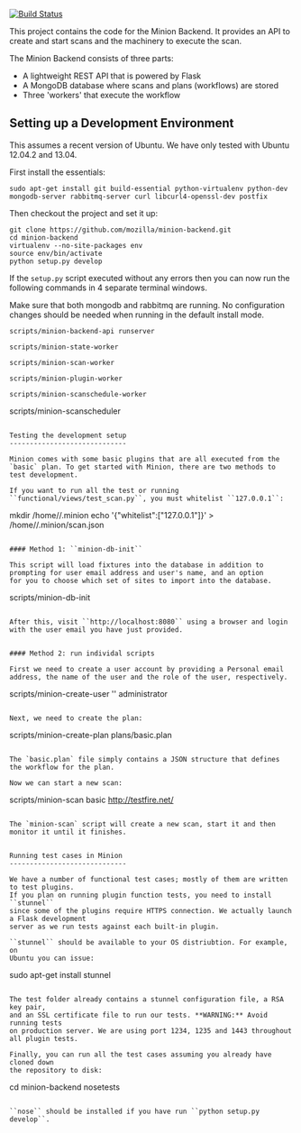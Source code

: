 [![Build Status](https://drone.io/github.com/mozilla/minion-backend/status.png)](https://drone.io/github.com/mozilla/minion-backend/latest)

This project contains the code for the Minion Backend. It provides an API to create and start scans and the machinery to execute the scan.

The Minion Backend consists of three parts:

* A lightweight REST API that is powered by Flask
* A MongoDB database where scans and plans (workflows) are stored
* Three 'workers' that execute the workflow

Setting up a Development Environment
------------------------------------

This assumes a recent version of Ubuntu. We have only tested with Ubuntu 12.04.2 and 13.04.

First install the essentials:

```
sudo apt-get install git build-essential python-virtualenv python-dev mongodb-server rabbitmq-server curl libcurl4-openssl-dev postfix
```

Then checkout the project and set it up:

```
git clone https://github.com/mozilla/minion-backend.git
cd minion-backend
virtualenv --no-site-packages env
source env/bin/activate
python setup.py develop
```

If the `setup.py` script executed without any errors then you can now run the following commands in 4 separate terminal windows.

Make sure that both mongodb and rabbitmq are running. No configuration changes should be needed when running in the default install mode.

```
scripts/minion-backend-api runserver
```

```
scripts/minion-state-worker
```

```
scripts/minion-scan-worker
```

```
scripts/minion-plugin-worker
```

```
scripts/minion-scanschedule-worker

```
scripts/minion-scanscheduler
```

Testing the development setup
-----------------------------

Minion comes with some basic plugins that are all executed from the `basic` plan. To get started with Minion, there are two methods to test development.

If you want to run all the test or running ``functional/views/test_scan.py``, you must whitelist ``127.0.0.1``:

```
mkdir /home/<minion-user>/.minion
echo '{"whitelist":["127.0.0.1"]}' > /home/<minion-user>/.minion/scan.json
```

#### Method 1: ``minion-db-init``

This script will load fixtures into the database in addition to prompting for user email address and user's name, and an option
for you to choose which set of sites to import into the database.

```
scripts/minion-db-init
```

After this, visit ``http://localhost:8080`` using a browser and login with the user email you have just provided.


#### Method 2: run individal scripts

First we need to create a user account by providing a Personal email address, the name of the user and the role of the user, respectively.

```
scripts/minion-create-user <your-persona-email-address> '<admin-name>' administrator
```

Next, we need to create the plan:

```
scripts/minion-create-plan plans/basic.plan
```

The `basic.plan` file simply contains a JSON structure that defines the workflow for the plan.

Now we can start a new scan:

```
scripts/minion-scan <your-persona-email-address> basic http://testfire.net/
```

The `minion-scan` script will create a new scan, start it and then monitor it until it finishes.


Running test cases in Minion
-----------------------------

We have a number of functional test cases; mostly of them are written to test plugins.
If you plan on running plugin function tests, you need to install ``stunnel``
since some of the plugins require HTTPS connection. We actually launch a Flask development
server as we run tests against each built-in plugin.

``stunnel`` should be available to your OS distriubtion. For example, on 
Ubuntu you can issue:

```
sudo apt-get install stunnel
```

The test folder already contains a stunnel configuration file, a RSA key pair,
and an SSL certificate file to run our tests. **WARNING:** Avoid running tests
on production server. We are using port 1234, 1235 and 1443 throughout all plugin tests.

Finally, you can run all the test cases assuming you already have cloned down
the repository to disk:

```
cd minion-backend
nosetests
```

``nose`` should be installed if you have run ``python setup.py develop``.


